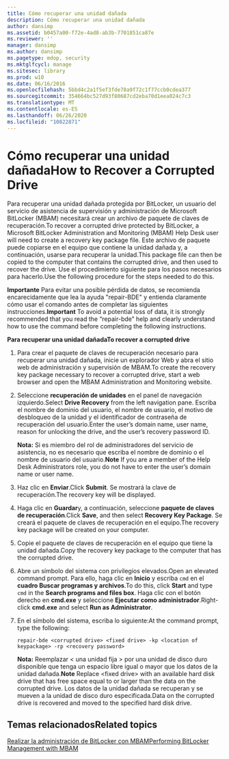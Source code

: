 ```yaml
---
title: Cómo recuperar una unidad dañada
description: Cómo recuperar una unidad dañada
author: dansimp
ms.assetid: b0457a00-f72e-4ad8-ab3b-7701851ca87e
ms.reviewer: ''
manager: dansimp
ms.author: dansimp
ms.pagetype: mdop, security
ms.mktglfcycl: manage
ms.sitesec: library
ms.prod: w10
ms.date: 06/16/2016
ms.openlocfilehash: 5bbd4c2a1f5ef3fde78a9f72c1f77ccb0cdea377
ms.sourcegitcommit: 354664bc527d93f80687cd2eba70d1eea024c7c3
ms.translationtype: MT
ms.contentlocale: es-ES
ms.lasthandoff: 06/26/2020
ms.locfileid: "10822871"
---
```

# <span data-ttu-id="47dd7-103">Cómo recuperar una unidad dañada</span><span class="sxs-lookup"><span data-stu-id="47dd7-103">How to Recover a Corrupted Drive</span></span>


<span data-ttu-id="47dd7-104">Para recuperar una unidad dañada protegida por BitLocker, un usuario del servicio de asistencia de supervisión y administración de Microsoft BitLocker (MBAM) necesitará crear un archivo de paquete de claves de recuperación.</span><span class="sxs-lookup"><span data-stu-id="47dd7-104">To recover a corrupted drive protected by BitLocker, a Microsoft BitLocker Administration and Monitoring (MBAM) Help Desk user will need to create a recovery key package file.</span></span> <span data-ttu-id="47dd7-105">Este archivo de paquete puede copiarse en el equipo que contiene la unidad dañada y, a continuación, usarse para recuperar la unidad.</span><span class="sxs-lookup"><span data-stu-id="47dd7-105">This package file can then be copied to the computer that contains the corrupted drive, and then used to recover the drive.</span></span> <span data-ttu-id="47dd7-106">Use el procedimiento siguiente para los pasos necesarios para hacerlo.</span><span class="sxs-lookup"><span data-stu-id="47dd7-106">Use the following procedure for the steps needed to do this.</span></span>

<span data-ttu-id="47dd7-107">**Importante**  Para evitar una posible pérdida de datos, se recomienda encarecidamente que lea la ayuda "repair-BDE" y entienda claramente cómo usar el comando antes de completar las siguientes instrucciones.</span><span class="sxs-lookup"><span data-stu-id="47dd7-107">**Important** To avoid a potential loss of data, it is strongly recommended that you read the “repair-bde” help and clearly understand how to use the command before completing the following instructions.</span></span>

 

**<span data-ttu-id="47dd7-108">Para recuperar una unidad dañada</span><span class="sxs-lookup"><span data-stu-id="47dd7-108">To recover a corrupted drive</span></span>**

1.  <span data-ttu-id="47dd7-109">Para crear el paquete de claves de recuperación necesario para recuperar una unidad dañada, inicie un explorador Web y abra el sitio web de administración y supervisión de MBAM.</span><span class="sxs-lookup"><span data-stu-id="47dd7-109">To create the recovery key package necessary to recover a corrupted drive, start a web browser and open the MBAM Administration and Monitoring website.</span></span>

2.  <span data-ttu-id="47dd7-110">Seleccione **recuperación de unidades** en el panel de navegación izquierdo.</span><span class="sxs-lookup"><span data-stu-id="47dd7-110">Select **Drive Recovery** from the left navigation pane.</span></span> <span data-ttu-id="47dd7-111">Escriba el nombre de dominio del usuario, el nombre de usuario, el motivo de desbloqueo de la unidad y el identificador de contraseña de recuperación del usuario.</span><span class="sxs-lookup"><span data-stu-id="47dd7-111">Enter the user’s domain name, user name, reason for unlocking the drive, and the user’s recovery password ID.</span></span>

    <span data-ttu-id="47dd7-112">**Nota:**  Si es miembro del rol de administradores del servicio de asistencia, no es necesario que escriba el nombre de dominio o el nombre de usuario del usuario.</span><span class="sxs-lookup"><span data-stu-id="47dd7-112">**Note** If you are a member of the Help Desk Administrators role, you do not have to enter the user’s domain name or user name.</span></span>

     

3.  <span data-ttu-id="47dd7-113">Haz clic en **Enviar**.</span><span class="sxs-lookup"><span data-stu-id="47dd7-113">Click **Submit**.</span></span> <span data-ttu-id="47dd7-114">Se mostrará la clave de recuperación.</span><span class="sxs-lookup"><span data-stu-id="47dd7-114">The recovery key will be displayed.</span></span>

4.  <span data-ttu-id="47dd7-115">Haga clic en **Guardar**y, a continuación, seleccione **paquete de claves de recuperación**.</span><span class="sxs-lookup"><span data-stu-id="47dd7-115">Click **Save**, and then select **Recovery Key Package**.</span></span> <span data-ttu-id="47dd7-116">Se creará el paquete de claves de recuperación en el equipo.</span><span class="sxs-lookup"><span data-stu-id="47dd7-116">The recovery key package will be created on your computer.</span></span>

5.  <span data-ttu-id="47dd7-117">Copie el paquete de claves de recuperación en el equipo que tiene la unidad dañada.</span><span class="sxs-lookup"><span data-stu-id="47dd7-117">Copy the recovery key package to the computer that has the corrupted drive.</span></span>

6.  <span data-ttu-id="47dd7-118">Abre un símbolo del sistema con privilegios elevados.</span><span class="sxs-lookup"><span data-stu-id="47dd7-118">Open an elevated command prompt.</span></span> <span data-ttu-id="47dd7-119">Para ello, haga clic en **Inicio** y escriba `cmd` en el **cuadro Buscar programas y archivos**.</span><span class="sxs-lookup"><span data-stu-id="47dd7-119">To do this, click **Start** and type `cmd` in the **Search programs and files box**.</span></span> <span data-ttu-id="47dd7-120">Haga clic con el botón derecho en **cmd.exe** y seleccione **Ejecutar como administrador**.</span><span class="sxs-lookup"><span data-stu-id="47dd7-120">Right-click **cmd.exe** and select **Run as Administrator**.</span></span>

7.  <span data-ttu-id="47dd7-121">En el símbolo del sistema, escriba lo siguiente:</span><span class="sxs-lookup"><span data-stu-id="47dd7-121">At the command prompt, type the following:</span></span>

    `repair-bde <corrupted drive> <fixed drive> -kp <location of keypackage> -rp <recovery password>`

    <span data-ttu-id="47dd7-122">**Nota:**  Reemplazar &lt; una unidad fija &gt; por una unidad de disco duro disponible que tenga un espacio libre igual o mayor que los datos de la unidad dañada.</span><span class="sxs-lookup"><span data-stu-id="47dd7-122">**Note** Replace &lt;fixed drive&gt; with an available hard disk drive that has free space equal to or larger than the data on the corrupted drive.</span></span> <span data-ttu-id="47dd7-123">Los datos de la unidad dañada se recuperan y se mueven a la unidad de disco duro especificada.</span><span class="sxs-lookup"><span data-stu-id="47dd7-123">Data on the corrupted drive is recovered and moved to the specified hard disk drive.</span></span>

     

## <span data-ttu-id="47dd7-124">Temas relacionados</span><span class="sxs-lookup"><span data-stu-id="47dd7-124">Related topics</span></span>


[<span data-ttu-id="47dd7-125">Realizar la administración de BitLocker con MBAM</span><span class="sxs-lookup"><span data-stu-id="47dd7-125">Performing BitLocker Management with MBAM</span></span>](performing-bitlocker-management-with-mbam-mbam-2.md)

 

 





